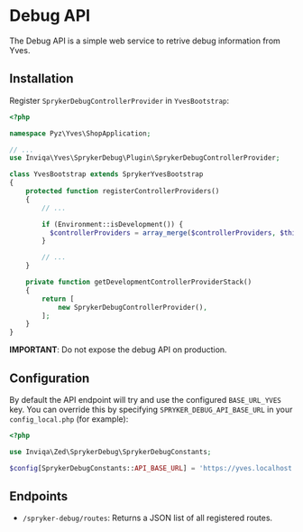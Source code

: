 Debug API
=========

The Debug API is a simple web service to retrive debug information from Yves.

Installation
------------

Register `SprykerDebugControllerProvider` in `YvesBootstrap`:

```php
<?php

namespace Pyz\Yves\ShopApplication;

// ...
use Inviqa\Yves\SprykerDebug\Plugin\SprykerDebugControllerProvider;

class YvesBootstrap extends SprykerYvesBootstrap
{
    protected function registerControllerProviders()
    {
        // ...

        if (Environment::isDevelopment()) {
          $controllerProviders = array_merge($controllerProviders, $this->getDevelopmentControllerProviderStack());
        }

        // ...
    }

    private function getDevelopmentControllerProviderStack()
    {
        return [
            new SprykerDebugControllerProvider(),
        ];
    }
}
```

**IMPORTANT**: Do not expose the debug API on production.

Configuration
-------------

By default the API endpoint will try and use the configured `BASE_URL_YVES`
key. You can override this by specifying `SPRYKER_DEBUG_API_BASE_URL` in your
`config_local.php` (for example):

```php
<?php

use Inviqa\Zed\SprykerDebug\SprykerDebugConstants;

$config[SprykerDebugConstants::API_BASE_URL] = 'https://yves.localhost';
```

Endpoints
---------

- `/spryker-debug/routes`: Returns a JSON list of all registered routes.
